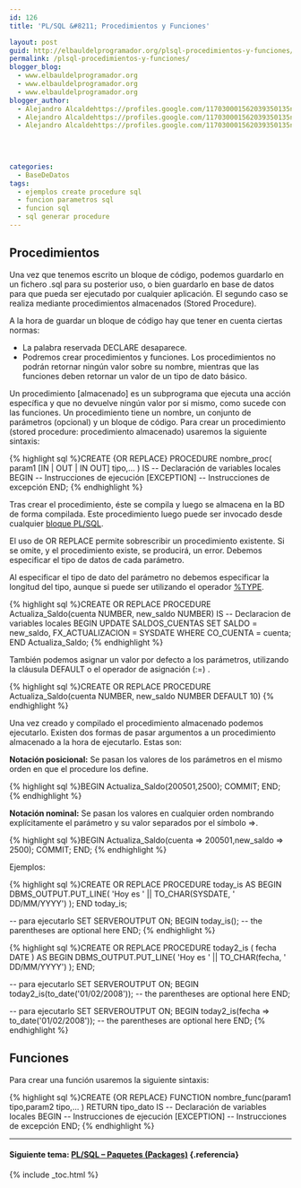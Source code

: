 ```yaml
---
id: 126
title: 'PL/SQL &#8211; Procedimientos y Funciones'

layout: post
guid: http://elbauldelprogramador.org/plsql-procedimientos-y-funciones/
permalink: /plsql-procedimientos-y-funciones/
blogger_blog:
  - www.elbauldelprogramador.org
  - www.elbauldelprogramador.org
  - www.elbauldelprogramador.org
blogger_author:
  - Alejandro Alcaldehttps://profiles.google.com/117030001562039350135noreply@blogger.com
  - Alejandro Alcaldehttps://profiles.google.com/117030001562039350135noreply@blogger.com
  - Alejandro Alcaldehttps://profiles.google.com/117030001562039350135noreply@blogger.com

  
  
  
categories:
  - BaseDeDatos
tags:
  - ejemplos create procedure sql
  - funcion parametros sql
  - funcion sql
  - sql generar procedure
---
```

<div class="icosql">
</div>

## Procedimientos

Una vez que tenemos escrito un bloque de código, podemos guardarlo en un fichero .sql para su posterior uso, o bien guardarlo en base de datos para que pueda ser ejecutado por cualquier aplicación. El segundo caso se realiza mediante procedimientos almacenados (Stored Procedure).

A la hora de guardar un bloque de código hay que tener en cuenta ciertas normas:

  * La palabra reservada DECLARE desaparece.
  * Podremos crear procedimientos y funciones. Los procedimientos no podrán retornar ningún valor sobre su nombre, mientras que las funciones deben retornar un valor de un tipo de dato básico.

  
<!--more-->

  
Un procedimiento [almacenado] es un subprograma que ejecuta una acción específica y que no devuelve ningún valor por si mismo, como sucede con las funciones. Un procedimiento tiene un nombre, un conjunto de parámetros (opcional) y un bloque de código. Para crear un procedimiento (stored procedure: procedimiento almacenado) usaremos la siguiente sintaxis:

{% highlight sql %}CREATE {OR REPLACE} PROCEDURE nombre_proc( param1 [IN | OUT | IN OUT] tipo,... )
IS
  <span class="comentario">-- Declaración de variables locales</span>
  BEGIN
  <span class="comentario">-- Instrucciones de ejecución</span>
  [EXCEPTION]
  <span class="comentario">-- Instrucciones de excepción</span>
END;
{% endhighlight %}

Tras crear el procedimiento, éste se compila y luego se almacena en la BD de forma compilada. Este procedimiento luego puede ser invocado desde cualquier [bloque PL/SQL][1].

El uso de OR REPLACE permite sobrescribir un procedimiento existente. Si se omite, y el procedimiento existe, se producirá, un error. Debemos especificar el tipo de datos de cada parámetro.

Al especificar el tipo de dato del parámetro no debemos especificar la longitud del tipo, aunque si puede ser utilizando el operador [%TYPE][2].  


{% highlight sql %}CREATE OR REPLACE
PROCEDURE Actualiza_Saldo(cuenta NUMBER, new_saldo NUMBER)
IS
  <span class="comentario">-- Declaracion de variables locales</span>
BEGIN
  UPDATE SALDOS_CUENTAS
    SET SALDO = new_saldo,
    FX_ACTUALIZACION = SYSDATE
    WHERE CO_CUENTA = cuenta;
END Actualiza_Saldo;
{% endhighlight %}

También podemos asignar un valor por defecto a los parámetros, utilizando la cláusula DEFAULT o el operador de asignación (:=) .

{% highlight sql %}CREATE OR REPLACE
  PROCEDURE Actualiza_Saldo(cuenta NUMBER, new_saldo NUMBER DEFAULT 10)
{% endhighlight %}

Una vez creado y compilado el procedimiento almacenado podemos ejecutarlo. Existen dos formas de pasar argumentos a un procedimiento almacenado a la hora de ejecutarlo. Estas son:

**Notación posicional:** Se pasan los valores de los parámetros en el mismo orden en que el procedure los define.  


{% highlight sql %}BEGIN
  Actualiza_Saldo(200501,2500);
  COMMIT;
END;
{% endhighlight %}

**Notación nominal:** Se pasan los valores en cualquier orden nombrando explícitamente el parámetro y su valor separados por el símbolo =>.

{% highlight sql %}BEGIN
  Actualiza_Saldo(cuenta => 200501,new_saldo => 2500);
  COMMIT;
END;
{% endhighlight %}

Ejemplos:

{% highlight sql %}CREATE OR REPLACE PROCEDURE today_is AS
BEGIN
  DBMS_OUTPUT.PUT_LINE( 'Hoy es ' || TO_CHAR(SYSDATE, ' DD/MM/YYYY') );
END today_is;

<span class="comentario">-- para ejecutarlo</span>
SET SERVEROUTPUT ON;
BEGIN
  today_is(); -- the parentheses are optional here
END;
{% endhighlight %}

{% highlight sql %}CREATE OR REPLACE PROCEDURE today2_is ( fecha DATE ) AS
BEGIN
  DBMS_OUTPUT.PUT_LINE( 'Hoy es ' || TO_CHAR(fecha, ' DD/MM/YYYY') );
END;

<span class="comentario">-- para ejecutarlo</span>
SET SERVEROUTPUT ON;
BEGIN
  today2_is(to_date('01/02/2008')); -- the parentheses are optional here
END;

<span class="comentario">-- para ejecutarlo</span>
SET SERVEROUTPUT ON;
BEGIN
  today2_is(fecha => to_date('01/02/2008')); -- the parentheses are optional here
END;
{% endhighlight %}

## Funciones

Para crear una función usaremos la siguiente sintaxis:

{% highlight sql %}CREATE {OR REPLACE} FUNCTION nombre_func(param1 tipo,param2 tipo,... ) RETURN tipo_dato IS
  <span class="comentario">-- Declaración de variables locales</span>
BEGIN
  <span class="comentario">-- Instrucciones de ejecución</span>
[EXCEPTION]
  <span class="comentario">-- Instrucciones de excepción</span>
END;
{% endhighlight %}

* * *

#### Siguiente tema: [PL/SQL &#8211; Paquetes (Packages)][3] {.referencia}



 [1]: http://elbauldelprogramador.com/bloques-plsql/
 [2]: http://elbauldelprogramador.com/plsql-declaracion-de-variables/
 [3]: http://elbauldelprogramador.com/plsql-paquetes-packages/

{% include _toc.html %}

